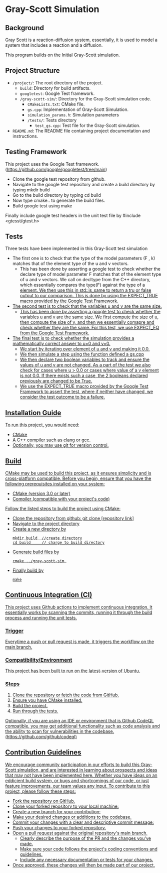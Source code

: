 # Gray-Scott Simulation
## Background
Gray Scott is a reaction-diffusion system, essentially, it is used to model a system that includes a reaction and a diffusion. 

This program builds on the Initial Gray-Scott simulation. 


## Project Structure


- `/project/`: The root directory of the project.
  - `build`: Directory for build artifacts.
  - `googletest`: Google Test framework.
  - `/gray-scott-sim/`: Directory for the Gray-Scott simulation code.
    - `CMakeLists.txt`: CMake file.
    - `gs.cpp`: Implementation of Gray-Scott Simulation.
    - `simulation_params.h`: Simulation parameters 
    - `/tests/`: Tests directory
      - `test_gs.cpp`:  Test file for the Gray-Scott simulation.
- `README.md`: The README file containing project documentation and instructions.

## Testing Framework
This project uses the Google Test framework. (https://github.com/google/googletest/tree/main)
- Clone the google test repository from github.
- Navigate to the google test repository and create a build directory by typing mkdir build
- Go to the build directory by typing cd build
- Now type cmake.. to generate the build files.
- Build google test using make
  
Finally include google test headers in the unit test file by #include <gtesst/gtest.h>
## Tests
Three tests have been implemented in this Gray-Scott test simulation

- The first one is to check that the type of the model parameters (F , k) matches that of the element type of the u and v vectors.
  - This has been done by asserting a google test to check whether the declare type of model parameter F matches that of the element type of u and v vectors. We call on decltype from the C++ directory, which      essentially compares the type(F) against the type of a <u> element. We then use this in std::is_same to return a tru or false output to our comparison. This is done by using the EXPECT_TRUE macro             provided by the Google Test Framework.
- The second test is to check that the variables u and v are the same size.
  - This has been done by asserting a google test to check whether the variables u and v are the same size. We first compute the size of u, then compute the size of v, and then we essentially comapre and         check whether they are the same. For this test, we use EXPECT_EQ from the Google Test Framework.
- The final test is to check whether the simulation provides a mathematically correct answer to u=0 and v=0.
  - We start by iterating over element of u and v and making it 0.0.
  - We then simulate a step using the function defined a gs.cpp
  - We then declare two boolean variables to track and ensure the values of u and v are not changed. As a part of the test we also check for cases where u > 0.0 or cases where value of a v element is not         0.0. If there exists such a case, the 2 booleans declared previously are changed to be True.
  - We use the EXPECT_TRUE macro provided by the Google Test Framework to assert the test, where if neither have changed, we consider the test outcome to be a failure. 

## Installation Guide
To run this project, you would need:
- CMake
- A C++ compiler such as clang or gcc.
- Optionally, you may use git for version control. 

## Build
CMake may be used to build this project, as it ensures simplicity and is cross-platform compatible. 
Before you begin, ensure that you have the following prerequisites installed on your system:
 - CMake (version 3.0 or later)
 - Compiler (compatible with your project's code)

Follow the listed steps to build the project using CMake:
 - Clone the repository from github:
   git clone [repository link]
 - Navigate to the project directory
 - Create a new directory by
   ```
   mkdir build  //create directory
   cd build     // charge to build directory
 - Generate build files by
   ```
   cmake ../gray-scott-sim 
 - Finally build by
   ```
   make
## Continuous Integration (CI)
This project uses Github actions to implement continuous integration. It essentially works by scanning the commits, running it through the build process and running the unit tests. 

### Trigger
Everytime a push or pull request is made, it triggers the workflow on the main branch. 
### Compatibility/Environment
This project has been built to run on the latest-version of Ubuntu. 
### Steps
1. Clone the repository or fetch the code from GitHub.
2. Ensure you have CMake installed.
3. Build the project.
4. Run through the tests.

Optionally, if you are using an IDE or environment that is Github CodeQL compatible, you may get additional functionality such as code analysis and the ability to scan for vulnerabilities in the codebase. (https://github.com/github/codeql)

## Contribution Guidelines
We encourage community participation in our efforts to build this Gray-Scott simulation, and are interested in learning about prospects and ideas that may not have been implemented here. Whether you have ideas on an eddicient build system, or bugs and shortcomings of our code, or just feature improvements, our team values any input. 
To contribute to this project, please follow these steps:

- Fork the repository on GitHub.
- Clone your forked repository to your local machine:
- Create a new branch for your contribution:
- Make your desired changes or additions to the codebase.
- Commit your changes with a clear and descriptive commit message:
- Push your changes to your forked repository.
- Open a pull request against the original repository's main branch.
  - Clearly describe the purpose of the PR and the changes you've made.
  - Make sure your code follows the project's coding conventions and guidelines.
  - Include any necessary documentation or tests for your changes.
- Once approved, these changes will then be made part of our project. 
